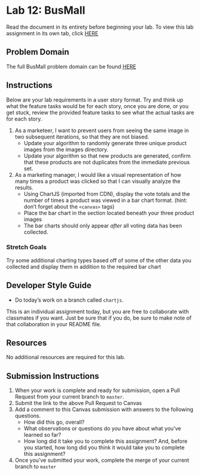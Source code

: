 # Lab 12: BusMall

Read the document in its entirety before beginning your lab. To view this lab assignment in its own tab, click [HERE](https://codefellows.github.io/code-201-guide/curriculum/class-12/lab/)

## Problem Domain

The full BusMall problem domain can be found [HERE](https://codefellows.github.io/code-201-guide/curriculum/class-11/lab/)

## Instructions

Below are your lab requirements in a user story format. Try and think up what the feature tasks would be for each story, once you are done, or you get stuck, review the provided feature tasks to see what the actual tasks are for each story.

1. As a marketeer, I want to prevent users from seeing the same image in two subsequent iterations, so that they are not biased.
   * Update your algorithm to randomly generate three unique product images from the images directory.
   * Update your algorithm so that new products are generated, confirm that these products are not duplicates from the immediate previous set.
2. As a marketing manager, I would like a visual representation of how many times a product was clicked so that I can visually analyze the results.
   * Using ChartJS (imported from CDN), display the vote totals and the number of times a product was viewed in a bar chart format. (hint: don’t forget about the `<canvas>` tags)
   * Place the bar chart in the section located beneath your three product images
   * The bar charts should only appear *after* all voting data has been collected.

### Stretch Goals

Try some additional charting types based off of some of the other data you collected and display them in addition to the required bar chart

## Developer Style Guide

* Do today’s work on a branch called `chartjs`.

This is an individual assignment today, but you are free to collaborate with classmates if you want. Just be sure that if you do, be sure to make note of that collaboration in your README file.

## Resources

No additional resources are required for this lab.

## Submission Instructions

1. When your work is complete and ready for submission, open a Pull Request from your current branch to `master`.
2. Submit the link to the above Pull Request to Canvas
3. Add a comment to this Canvas submission with answers to the following questions.
   * How did this go, overall?
   * What observations or questions do you have about what you’ve learned so far?
   * How long did it take you to complete this assignment? And, before you started, how long did you think it would take you to complete this assignment?
4. Once you’ve submitted your work, complete the merge of your current branch to `master`
